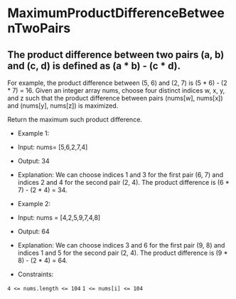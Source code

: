 # MaximumProductDifferenceBetweenTwoPairs

## The product difference between two pairs (a, b) and (c, d) is defined as (a * b) - (c * d).

For example, the product difference between (5, 6) and (2, 7) is (5 * 6) - (2 * 7) = 16.
Given an integer array nums, choose four distinct indices w, x, y, and z such that the product difference between pairs (nums[w], nums[x]) and (nums[y], nums[z]) is maximized.

Return the maximum such product difference.

 

* Example 1: 

* Input: nums=  [5,6,2,7,4]
* Output: 34
* Explanation: We can choose indices 1 and 3 for the first pair (6, 7) and indices 2 and 4 for the second pair (2, 4).
The product difference is (6 * 7) - (2 * 4) = 34.

* Example 2:

* Input: nums = [4,2,5,9,7,4,8]
* Output: 64
* Explanation: We can choose indices 3 and 6 for the first pair (9, 8) and indices 1 and 5 for the second pair (2, 4).
The product difference is (9 * 8) - (2 * 4) = 64.
 

* Constraints:

``` 4 <= nums.length <= 104 ```
``` 1 <= nums[i] <= 104 ```
